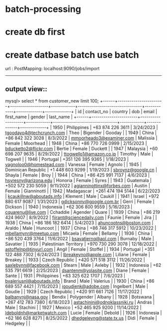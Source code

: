 # batch-processing
create db first 
=======================
create datbase batch
use batch
=================
url :
PostMapping:
localhost:9090/jobs/import

-----------------------------
output view::
--------------------------------------------
mysql> select * from customer_new limit 100;
+------+-----------------------+-------------------+------------+--------------------------------+------------+-------------+-------------+
| id   | contact_no            | country           | dob        | email                          | first_name | gender      | last_name   |
+------+-----------------------+-------------------+------------+--------------------------------+------------+-------------+-------------+
| 1950 | Philippines           | +63 874 226 3611  | 3/24/2023  | tgoodayo4@techcrunch.com       | Theo       | Bigender    | Gooday      |
| 1949 | China                 | +86 842 322 3028  | 8/3/2022   | mmoorheado3@examiner.com       | Malissia   | Female      | Moorhead    |
| 1948 | China                 | +86 770 726 0999  | 2/15/2023  | bducketto2@flickr.com          | Bertie     | Female      | Duckett     |
| 1947 | Malaysia              | +60 698 207 9635  | 8/29/2022  | ttogwello1@amazon.co.jp        | Timothy    | Male        | Togwell     |
| 1946 | Portugal              | +351 126 395 9365 | 1/18/2023  | vagnoloo0@homestead.com        | Vanessa    | Female      | Agnolo      |
| 1945 | Dominican Republic    | +1 448 603 9299   | 1/19/2023  | sbroynz@google.cn              | Shayla     | Female      | Broy        |
| 1944 | China                 | +86 425 991 7137  | 4/6/2023   | hsyresny@arizona.edu           | Honoria    | Female      | Syres       |
| 1943 | Guatemala             | +502 572 230 5059 | 9/11/2022  | agianninottinx@forbes.com      | Austin     | Female      | Gianninotti |
| 1942 | Madagascar            | +261 474 194 5144 | 6/22/2023  | kcaukillnw@aboutads.info       | Klement    | Male        | Caukill     |
| 1941 | Israel                | +972 880 617 9087 | 1/31/2023  | gdicksonnv@google.com.br       | Gerri      | Female      | Dickson     |
| 1940 | Indonesia             | +62 306 800 9559  | 5/16/2023  | cquarenu@live.com              | Cchaddie   | Agender     | Quare       |
| 1939 | China                 | +86 219 424 9607  | 8/9/2022   | fjirant@sciencedaily.com       | Faunie     | Female      | Jira        |
| 1938 | China                 | +86 186 182 6414  | 5/4/2023   | ahuncootns@boston.com          | Araldo     | Male        | Huncoot     |
| 1937 | China                 | +86 746 317 5912  | 10/23/2022 | mbellamynr@meetup.com          | Micaela    | Female      | Bellamy     |
| 1936 | China                 | +86 520 439 3764  | 11/6/2022  | bsavatiernq@aol.com            | Burnaby    | Male        | Savatier    |
| 1935 | Palestinian Territory | +970 730 290 3078 | 12/18/2022 | astoffelnp@tinyurl.com         | Angil      | Female      | Stoffel     |
| 1934 | Portugal              | +351 122 488 7302 | 6/24/2023  | lbreakeyno@apple.com           | Liliane    | Female      | Breakey     |
| 1933 | Czech Republic        | +420 571 518 3112 | 11/26/2022 | saxlebynn@facebook.com         | Stearn     | Male        | Axleby      |
| 1932 | Indonesia             | +62 535 791 6619  | 2/25/2023  | dsantenm@yolasite.com          | Diane      | Female      | Sante       |
| 1931 | Philippines           | +63 325 622 1707  | 7/6/2023   | bvaleriusnl@aboutads.info      | Brand      | Male        | Valerius    |
| 1930 | China                 | +86 689 557 4421  | 7/15/2023  | igoudienk@adobe.com            | Ingelbert  | Male        | Goudie      |
| 1929 | Czech Republic        | +420 911 661 7126 | 11/17/2022 | balbanynj@nasa.gov             | Bendix     | Polygender  | Albany      |
| 1928 | Botswana              | +267 412 783 7380 | 6/18/2023  | astachinini@odnoklassniki.ru   | Andras     | Male        | Stachini    |
| 1927 | Mexico                | +52 465 925 9200  | 11/14/2022 | ldeboldnh@marketwatch.com      | Lucie      | Female      | Debold      |
| 1926 | Indonesia             | +62 186 628 8271  | 8/25/2022  | dhedgeleyng@state.tx.us        | Didi       | Female      | Hedgeley    |
|
